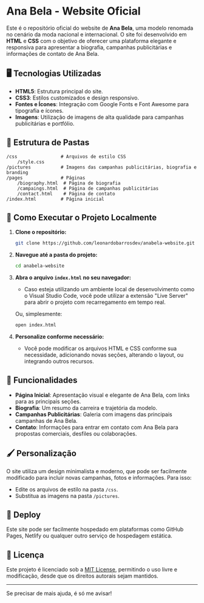 # Ana Bela - Website Oficial

Este é o repositório oficial do website de **Ana Bela**, uma modelo renomada no cenário da moda nacional e internacional. O site foi desenvolvido em **HTML** e **CSS** com o objetivo de oferecer uma plataforma elegante e responsiva para apresentar a biografia, campanhas publicitárias e informações de contato de Ana Bela.

## 🖥️ **Tecnologias Utilizadas**

- **HTML5**: Estrutura principal do site.
- **CSS3**: Estilos customizados e design responsivo.
- **Fontes e Ícones**: Integração com Google Fonts e Font Awesome para tipografia e ícones.
- **Imagens**: Utilização de imagens de alta qualidade para campanhas publicitárias e portfólio.

## 📁 **Estrutura de Pastas**

```
/css                # Arquivos de estilo CSS
    /style.css
/pictures           # Imagens das campanhas publicitárias, biografia e branding
/pages              # Páginas
    /biography.html  # Página de biografia
    /campaings.html  # Página de campanhas publicitárias
    /contact.html    # Página de contato
/index.html         # Página inicial
```

## 🚀 **Como Executar o Projeto Localmente**

1. **Clone o repositório:**

   ```bash
   git clone https://github.com/leonardobarrosdev/anabela-website.git
   ```

2. **Navegue até a pasta do projeto:**

   ```bash
   cd anabela-website
   ```

3. **Abra o arquivo `index.html` no seu navegador:**

   - Caso esteja utilizando um ambiente local de desenvolvimento como o Visual Studio Code, você pode utilizar a extensão "Live Server" para abrir o projeto com recarregamento em tempo real.
   
   Ou, simplesmente:

   ```bash
   open index.html
   ```

4. **Personalize conforme necessário:**
   - Você pode modificar os arquivos HTML e CSS conforme sua necessidade, adicionando novas seções, alterando o layout, ou integrando outros recursos.

## 🌟 **Funcionalidades**

- **Página Inicial**: Apresentação visual e elegante de Ana Bela, com links para as principais seções.
- **Biografia**: Um resumo da carreira e trajetória da modelo.
- **Campanhas Publicitárias**: Galeria com imagens das principais campanhas de Ana Bela.
- **Contato**: Informações para entrar em contato com Ana Bela para propostas comerciais, desfiles ou colaborações.

## 🖌️ **Personalização**

O site utiliza um design minimalista e moderno, que pode ser facilmente modificado para incluir novas campanhas, fotos e informações. Para isso:

- Edite os arquivos de estilo na pasta `/css`.
- Substitua as imagens na pasta `/pictures`.

## 🔗 **Deploy**

Este site pode ser facilmente hospedado em plataformas como GitHub Pages, Netlify ou qualquer outro serviço de hospedagem estática.

## 📝 **Licença**

Este projeto é licenciado sob a [MIT License](LICENSE), permitindo o uso livre e modificação, desde que os direitos autorais sejam mantidos.

---

Se precisar de mais ajuda, é só me avisar!